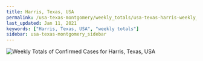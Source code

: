 ```yaml
---
title: Harris, Texas, USA
permalink: /usa-texas-montgomery/weekly_totals/usa-texas-harris-weekly_totals.html
last_updated: Jan 11, 2021
keywords: ["Harris, Texas, USA", "weekly totals"]
sidebar: usa-texas-montgomery_sidebar
---
```


![Weekly Totals of Confirmed Cases for Harris, Texas, USA](/covid_tracker/images/graphs/usa-texas-harris-weekly_totals_graph.png)
